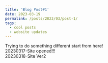 ```yaml
---
title: 'Blog Post#1'
date: 2023-03-19
permalink: /posts/2023/03/post-1/
tags:
  - cool posts
  - website updates
---
```


Trying to do something different start from here!\
20230317-Site opened!!!\
20230318-Site Ver2
